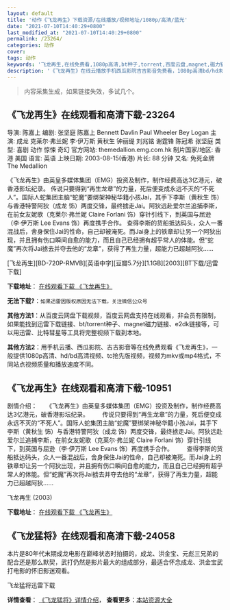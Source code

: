 ```yaml
---
layout: default
title: '动作《飞龙再生》下载资源/在线播放/视频地址/1080p/高清/蓝光'
date: "2021-07-10T14:40:29+0800"
last_modified_at: "2021-07-10T14:40:29+0800"
permalink: /23264/
categories: 动作
cover:
tags: 动作
keywords: '飞龙再生,在线免费看,1080p高清,bt种子,torrent,百度云盘,magnet,磁力链,迅雷下载资源'
description: '《飞龙再生》在线云播放手机西瓜影院吉吉影音免费看，1080p高清bd/hd未删减完整版和tc抢先枪版，mkv/mp4格式，附带bt/torrent种子、magnet/磁力链、百度云盘、网盘资源迅雷下载链接'
---
```


>内容采集生成，如果链接失效，多试几个。


## 《飞龙再生》在线观看和高清下载-23264

导演: 陈嘉上 编剧: 张坚庭 陈嘉上 Bennett Davlin Paul Wheeler Bey Logan 主演: 成龙 克莱尔·弗兰妮 李·伊万斯 黄秋生 钟丽缇 刘兆铭 谢霆锋 陈冠希 张坚庭 类型: 喜剧 动作 惊悚 奇幻 官方网站: themedallion.emg.com.hk 制片国家/地区: 香港 美国 语言: 英语 上映日期: 2003-08-15(香港) 片长: 88 分钟 又名: 免死金牌 The Medallion

《飞龙再生》由英皇多媒体集团（EMG）投资及制作，制作经费高达3亿港元，破香港影坛纪录。 传说只要得到“再生龙章”的力量，死后便变成永远不灭的“不死人”。国际人蛇集团主脑“蛇魔”要绑架神秘华籍小孩Jai，其手下李斯（黄秋生 饰）与香港特警阿狄（成龙 饰）两度交锋，最终掳走Jai。阿狄远赴爱尔兰追捕李斯，在前女友妮歌（克莱尔·弗兰妮 Claire Forlani 饰）穿针引线下，到英国与屈逊（李·伊万斯 Lee Evans 饰）再度携手合作。 查得李斯的货船抵达码头，众人一番混战后，舍身保住Jai的性命，自己却被淹死。而Jai身上的铁章却让另一个阿狄出现，并且拥有伤口瞬间自愈的能力，而且自己已经拥有超乎常人的体能。但“蛇魔”再次将Jai掳去并夺去他的“龙章”，获得了再生力量，超能力已超越阿狄……


[飞龙再生][BD-720P-RMVB][英语中字][豆瓣5.7分][1.1GB][2003][BT下载/迅雷下载]

**下载地址**： [在线观看下载 《飞龙再生》](https://www.btdx8.com/torrent/the_medallion_2003.html) 


**无法下载?**：`如果迅雷因版权原因无法下载，关注微信公众号 `

**其他方法1**：从百度云网盘下载视频，百度云网盘支持在线观看，非会员有限制，如果能找到迅雷下载链接、bt/torrent种子、magnet磁力链接、e2dk链接等，可以用迅雷、比特彗星等工具将完整视频下载到本地。

**其他方法2**：用手机云播、西瓜影院、吉吉影音等在线免费观看《飞龙再生》，一般提供1080p高清、hd/bd高清视频、tc抢先版视频，视频为mkv或mp4格式，不同站点视频质量和播放速度不同。


## 《飞龙再生》在线观看和高清下载-10951

剧情介绍：　　《飞龙再生》由英皇多媒体集团（EMG）投资及制作，制作经费高达3亿港元，破香港影坛纪录。 　　传说只要得到“再生龙章”的力量，死后便变成永远不灭的“不死人”。国际人蛇集团主脑“蛇魔”要绑架神秘华籍小孩Jai，其手下李斯（黄秋生 饰）与香港特警阿狄（成龙 饰）两度交锋，最终掳走Jai。阿狄远赴爱尔兰追捕李斯，在前女友妮歌（克莱尔·弗兰妮 Claire Forlani 饰）穿针引线下，到英国与屈逊（李·伊万斯 Lee Evans 饰）再度携手合作。 　　查得李斯的货船抵达码头，众人一番混战后，舍身保住Jai的性命，自己却被淹死。而Jai身上的铁章却让另一个阿狄出现，并且拥有伤口瞬间自愈的能力，而且自己已经拥有超乎常人的体能。但“蛇魔”再次将Jai掳去并夺去他的“龙章”，获得了再生力量，超能力已超越阿狄……


飞龙再生 (2003)

**下载地址**： [在线观看下载 《飞龙再生》](https://www.btbtdy.me/btdy/dy8063.html) 


## 《飞龙猛将》在线观看和高清下载-24058

本片是80年代末期成龙电影在巅峰状态时拍摄的，成龙、洪金宝、元彪三兄弟的配合还是那么默契，武打仍然是影片最大的组成部分，最适合怀念成龙、洪金宝武打电影的怀旧影迷观看。


飞龙猛将迅雷下载

**详情查看**： [《飞龙猛将》详情介绍](/movie/24058/)， **查看更多**：[本站资源大全](/movie/t/all/)

